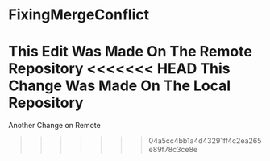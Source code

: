 # FixingMergeConflict
This Edit Was Made On The Remote Repository
<<<<<<< HEAD
This Change Was Made On The Local Repository
=======
Another Change on Remote
>>>>>>> 04a5cc4bb1a4d43291ff4c2ea265e89f78c3ce8e
